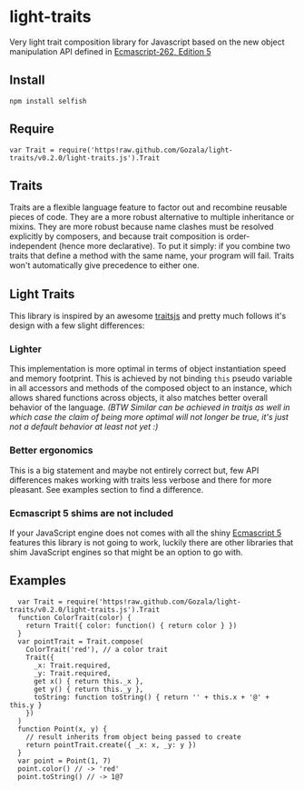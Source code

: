 # light-traits #

Very light trait composition library for Javascript based on the new object
manipulation API defined in [Ecmascript-262, Edition 5](ES5)

## Install ##

    npm install selfish

## Require ##

    var Trait = require('https!raw.github.com/Gozala/light-traits/v0.2.0/light-traits.js').Trait

## Traits ##

Traits are a flexible language feature to factor out and recombine reusable
pieces of code. They are a more robust alternative to multiple inheritance or
mixins. They are more robust because name clashes must be resolved explicitly
by composers, and because trait composition is order-independent (hence more
declarative). To put it simply: if you combine two traits that define a method
with the same name, your program will fail. Traits won't automatically give
precedence to either one.

## Light Traits ##

This library is inspired by an awesome [traitsjs] and pretty much follows it's
design with a few slight differences:

### Lighter ###

This implementation is more optimal in terms of object instantiation speed and
memory footprint. This is achieved by not binding `this` pseudo variable in all
accessors and methods of the composed object to an instance, which allows
shared functions across objects, it also matches better overall behavior of the
language. _(BTW Similar can be achieved in traitjs as well in which case the
claim of being more optimal will not longer be true, it's just not a default
behavior at least not yet :)_

### Better ergonomics ###

This is a big statement and maybe not entirely correct but, few API differences
makes working with traits less verbose and there for more pleasant. See
examples section to find a difference.

### Ecmascript 5 shims are not included ###

If your JavaScript engine does not comes with all the shiny [Ecmascript 5][ES5]
features this library is not going to work, luckily there are other libraries
that shim JavaScript engines so that might be an option to go with.

## Examples ##

      var Trait = require('https!raw.github.com/Gozala/light-traits/v0.2.0/light-traits.js').Trait
      function ColorTrait(color) {
        return Trait({ color: function() { return color } })
      }
      var pointTrait = Trait.compose(
        ColorTrait('red'), // a color trait
        Trait({
          _x: Trait.required,
          _y: Trait.required,
          get x() { return this._x },
          get y() { return this._y },
          toString: function toString() { return '' + this.x + '@' + this.y }
        })
      )
      function Point(x, y) {
        // result inherits from object being passed to create
        return pointTrait.create({ _x: x, _y: y })
      }
      var point = Point(1, 7)
      point.color() // -> 'red'
      point.toString() // -> 1@7

[traitsjs]:http://www.traitsjs.org/
[ES5]:http://www.ecma-international.org/publications/standards/Ecma-262.htm
